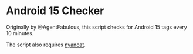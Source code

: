 # Android 15 Checker

Originally by @AgentFabulous, this script checks for Android 15 tags every 10 minutes.

The script also requires [nyancat](https://github.com/klange/nyancat).
